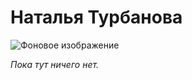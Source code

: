 # Наталья Турбанова

![Фоновое изображение](https://github.com/user-attachments/assets/af9fee5d-4bf1-4795-9d03-d0536bb018e8)


_Пока тут ничего нет._
